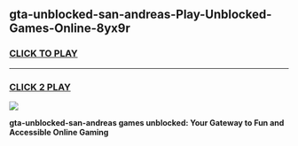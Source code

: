 
## gta-unblocked-san-andreas-Play-Unblocked-Games-Online-8yx9r
<h3>
<a href="https://premium76.site?title=gta-unblocked-san-andreas&ref=25A">CLICK TO PLAY</a></h3>
<hr>

<h3>
<a href="https://premium76.site?title=gta-unblocked-san-andreas&ref=25A">CLICK 2 PLAY</a>
  
</h3>

<a href="https://premium76.site?title=gta-unblocked-san-andreas&ref=25A"><img src="https://clearcache.store/games.png"></a>


**gta-unblocked-san-andreas games unblocked: Your Gateway to Fun and Accessible Online Gaming**
